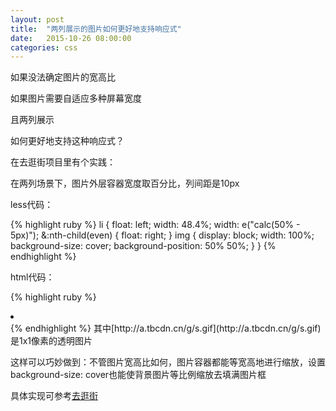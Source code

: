 ```yaml
---
layout: post
title:  "两列展示的图片如何更好地支持响应式"
date:   2015-10-26 08:00:00
categories: css
---
```


如果没法确定图片的宽高比

如果图片需要自适应多种屏幕宽度

且两列展示

如何更好地支持这种响应式？

在去逛街项目里有个实践：

在两列场景下，图片外层容器宽度取百分比，列间距是10px

less代码：

{% highlight ruby %}
li {
    float: left;
    width: 48.4%;
    width: e("calc(50% - 5px)");
    &:nth-child(even) {
        float: right;
    }
    img {
        display: block;
        width: 100%;
        background-size: cover;
        background-position: 50% 50%;
    }
}
{% endhighlight %}

html代码：

{% highlight ruby %}
<li>
    <a href="#">
        <img src="http://a.tbcdn.cn/g/s.gif" style="background-image:url({{=item.picUrl}})" alt="" />
    </a>
</li>
{% endhighlight %}
其中[http://a.tbcdn.cn/g/s.gif](http://a.tbcdn.cn/g/s.gif)是1x1像素的透明图片

这样可以巧妙做到：不管图片宽高比如何，图片容器都能等宽高地进行缩放，设置background-size: cover也能使背景图片等比例缩放去填满图片框

具体实现可参考[去逛街](http://h5.m.taobao.com/goshopping/index.html)
